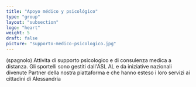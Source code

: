 ```yaml
---
title: "Apoyo médico y psicológico"
type: "group"
layout: "subsection"
logo: "heart"
weight: 5
draft: false
picture: "supporto-medico-psicologico.jpg"
---
```


(spagnolo) Attivita di supporto psicologico e di consulenza medica a distanza. Gli sportelli sono gestiti dall'ASL AL e da iniziative nazionali divenute Partner della nostra piattaforma e che hanno esteso i loro servizi ai cittadini di Alessandria
